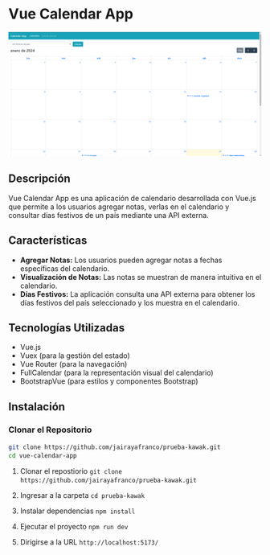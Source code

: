 # Vue Calendar App

![](public/cap.png)

## Descripción

Vue Calendar App es una aplicación de calendario desarrollada con Vue.js que permite a los usuarios agregar notas, verlas en el calendario y consultar días festivos de un país mediante una API externa.

## Características

- **Agregar Notas:** Los usuarios pueden agregar notas a fechas específicas del calendario.
- **Visualización de Notas:** Las notas se muestran de manera intuitiva en el calendario.
- **Días Festivos:** La aplicación consulta una API externa para obtener los días festivos del país seleccionado y los muestra en el calendario.

## Tecnologías Utilizadas

- Vue.js
- Vuex (para la gestión del estado)
- Vue Router (para la navegación)
- FullCalendar (para la representación visual del calendario)
- BootstrapVue (para estilos y componentes Bootstrap)

## Instalación

### Clonar el Repositorio

```bash
git clone https://github.com/jairayafranco/prueba-kawak.git
cd vue-calendar-app
```

1. Clonar el repostiorio `git clone https://github.com/jairayafranco/prueba-kawak.git`

2. Ingresar a la carpeta `cd prueba-kawak`

3. Instalar dependencias `npm install`

4. Ejecutar el proyecto `npm run dev`

5. Dirigirse a la URL `http://localhost:5173/`


